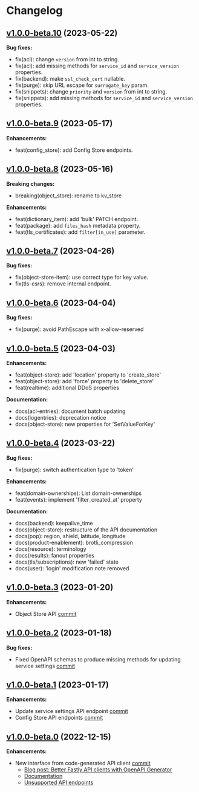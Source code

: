 # Changelog

## [v1.0.0-beta.10](https://github.com/fastly/fastly-go/releases/tag/v1.0.0-beta.10) (2023-05-22)

**Bug fixes:**

- fix(acl): change `version` from int to string.
- fix(acl): add missing methods for `service_id` and `service_version` properties.
- fix(backend): make `ssl_check_cert` nullable.
- fix(purge): skip URL escape for `surrogate_key` param.
- fix(snippets): change `priority` and `version` from int to string.
- fix(snippets): add missing methods for `service_id` and `service_version` properties.

## [v1.0.0-beta.9](https://github.com/fastly/fastly-go/releases/tag/v1.0.0-beta.9) (2023-05-17)

**Enhancements:**

- feat(config_store): add Config Store endpoints.

## [v1.0.0-beta.8](https://github.com/fastly/fastly-go/releases/tag/v1.0.0-beta.8) (2023-05-16)

**Breaking changes:**

- breaking(object_store): rename to kv_store

**Enhancements:**

- feat(dictionary_item): add 'bulk' PATCH endpoint.
- feat(package): add `files_hash` metadata property.
- feat(tls_certificates): add `filter[in_use]` parameter.

## [v1.0.0-beta.7](https://github.com/fastly/fastly-go/releases/tag/v1.0.0-beta.7) (2023-04-26)

**Bug fixes:**

- fix(object-store-item): use correct type for key value.
- fix(tls-csrs): remove internal endpoint.

## [v1.0.0-beta.6](https://github.com/fastly/fastly-go/releases/tag/v1.0.0-beta.6) (2023-04-04)

**Bug fixes:**

- fix(purge): avoid PathEscape with x-allow-reserved

## [v1.0.0-beta.5](https://github.com/fastly/fastly-go/releases/tag/v1.0.0-beta.5) (2023-04-03)

**Enhancements:**

- feat(object-store): add 'location' property to 'create_store'
- feat(object-store): add 'force' property to 'delete_store'
- feat(realtime): additional DDoS properties

**Documentation:**

- docs(acl-entries): document batch updating
- docs(logentries): deprecation notice
- docs(object-store): new properties for 'SetValueForKey'

## [v1.0.0-beta.4](https://github.com/fastly/fastly-go/releases/tag/v1.0.0-beta.4) (2023-03-22)

**Bug fixes:**

- fix(purge): switch authentication type to 'token'

**Enhancements:**

- feat(domain-ownerships): List domain-ownerships
- feat(events): implement 'filter_created_at' property

**Documentation:**

- docs(backend): keepalive_time
- docs(object-store): restructure of the API documentation
- docs(pop): region, shield, latitude, longitude
- docs(product-enablement): brotli_compression
- docs(resource): terminology
- docs(results): fanout properties
- docs(tls/subscriptions): new 'failed' state
- docs(user): 'login' modification note removed

## [v1.0.0-beta.3](https://github.com/fastly/fastly-go/releases/tag/v1.0.0-beta.3) (2023-01-20)

**Enhancements:**

* Object Store API [commit](https://github.com/fastly/fastly-go/commit/e69498474f02c2208072160821a0d49c6999087d) 

## [v1.0.0-beta.2](https://github.com/fastly/fastly-go/releases/tag/v1.0.0-beta.2) (2023-01-18)

**Bug fixes:**

* Fixed OpenAPI schemas to produce missing methods for updating service settings [commit](https://github.com/fastly/fastly-go/commit/4c0423bfccbb4f62cb90f894f630b26306ffdc1a) 

## [v1.0.0-beta.1](https://github.com/fastly/fastly-go/releases/tag/v1.0.0-beta.1) (2023-01-17)

**Enhancements:**

* Update service settings API endpoint [commit](https://github.com/fastly/fastly-go/commit/0c29f6af943304085de0c999e45407e151600e3a) 
* Config Store API endpoints [commit](https://github.com/fastly/fastly-go/commit/0c29f6af943304085de0c999e45407e151600e3a) 

## [v1.0.0-beta.0](https://github.com/fastly/fastly-go/releases/tag/v1.0.0-beta.0) (2022-12-15)

**Enhancements:**

* New interface from code-generated API client [commit](https://github.com/fastly/fastly-go/commit/6b36bdea0aacc79321a1a970c57f0a31ca09ca45) 
  * [Blog post: Better Fastly API clients with OpenAPI Generator](https://dev.to/fastly/better-fastly-api-clients-with-openapi-generator-3lno)
  * [Documentation](https://github.com/fastly/fastly-go#documentation-for-api-endpoints)
  * [Unsupported API endpoints](https://github.com/fastly/fastly-go#issues)
